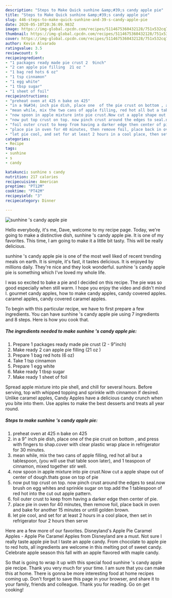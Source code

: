 ```yaml
---
description: "Steps to Make Quick sunhine &amp;#39;s candy apple pie"
title: "Steps to Make Quick sunhine &amp;#39;s candy apple pie"
slug: 446-steps-to-make-quick-sunhine-and-39-s-candy-apple-pie
date: 2020-05-10T20:36:09.983Z
image: https://img-global.cpcdn.com/recipes/5114675360432128/751x532cq70/sunhine-s-candy-apple-pie-recipe-main-photo.jpg
thumbnail: https://img-global.cpcdn.com/recipes/5114675360432128/751x532cq70/sunhine-s-candy-apple-pie-recipe-main-photo.jpg
cover: https://img-global.cpcdn.com/recipes/5114675360432128/751x532cq70/sunhine-s-candy-apple-pie-recipe-main-photo.jpg
author: Kevin Alvarado
ratingvalue: 3.5
reviewcount: 9
recipeingredient:
- "1 packages ready made pie crust 2  9inch"
- "2 can apple pie filling  21 oz "
- "1 bag red hots 6 oz"
- "1 tsp cinnamon"
- "1 egg white"
- "1 tbsp sugar"
- "1 sheet of foil"
recipeinstructions:
- "preheat oven at 425 n bake on 425"
- "in a 9&#34; inch pie dish, place one  of the pie crust on bottom , and press with fingers to shap.cover with clear plastic wrap place in refrigerator for 30 minutes."
- "mean while, mix the two cans of apple filling, red hot all but a tablespoon, (you will use that table soon later), and 1 teaspoon of cinnamon, mixed together stir well."
- "now spoon in apple mixture into pie crust.Now cut a apple shape out of center of dough.thats gose on top of pie"
- "now put top crust on top. now pinch crust around the edges to seal.now brush on egg whites and sprinkle sugar on top.add the 1 tablespoon of red hot into the cut out apple pattern."
- "foil outer crust to keep from having a darker edge then center of pie."
- "place pie in oven for 40 minutes, then remove foil, place back in oven and bake for another 15 minutes or untill golden brown."
- "let pie cool, and set for at least 2 hours in a cool place, then set in  refrigerator four 2 hours then serve"
categories:
- Recipe
tags:
- sunhine
- s
- candy

katakunci: sunhine s candy 
nutrition: 217 calories
recipecuisine: American
preptime: "PT12M"
cooktime: "PT42M"
recipeyield: "3"
recipecategory: Dinner

---
```



![sunhine &#39;s candy apple pie](https://img-global.cpcdn.com/recipes/5114675360432128/751x532cq70/sunhine-s-candy-apple-pie-recipe-main-photo.jpg)

Hello everybody, it's me, Dave, welcome to my recipe page. Today, we're going to make a distinctive dish, sunhine &#39;s candy apple pie. It is one of my favorites. This time, I am going to make it a little bit tasty. This will be really delicious.

sunhine &#39;s candy apple pie is one of the most well liked of recent trending meals on earth. It is simple, it's fast, it tastes delicious. It is enjoyed by millions daily. They're nice and they look wonderful. sunhine &#39;s candy apple pie is something which I've loved my whole life.

I was so excited to bake a pie and I decided on this recipe. The pie was so good especially when still warm. I hope you enjoy the video and didn&#39;t mind I. gourmet candy apples, how to make candy apples, candy covered apples. caramel apples, candy covered caramel apples.


To begin with this particular recipe, we have to first prepare a few ingredients. You can have sunhine &#39;s candy apple pie using 7 ingredients and 8 steps. Here is how you cook that.

<!--inarticleads1-->

##### The ingredients needed to make sunhine &#39;s candy apple pie:

1. Prepare 1 packages ready made pie crust (2 - 9&#34;inch)
1. Make ready 2 can apple pie filling  (21 oz )
1. Prepare 1 bag red hots (6 oz)
1. Take 1 tsp cinnamon
1. Prepare 1 egg white
1. Make ready 1 tbsp sugar
1. Make ready 1 sheet of foil


Spread apple mixture into pie shell, and chill for several hours. Before serving, top with whipped topping and sprinkle with cinnamon if desired. Unlike caramel apples, Candy Apples have a delicious candy crunch when you bite into them. Use apples to make the best desserts and treats all year round. 

<!--inarticleads2-->

##### Steps to make sunhine &#39;s candy apple pie:

1. preheat oven at 425 n bake on 425
1. in a 9&#34; inch pie dish, place one  of the pie crust on bottom , and press with fingers to shap.cover with clear plastic wrap place in refrigerator for 30 minutes.
1. mean while, mix the two cans of apple filling, red hot all but a tablespoon, (you will use that table soon later), and 1 teaspoon of cinnamon, mixed together stir well.
1. now spoon in apple mixture into pie crust.Now cut a apple shape out of center of dough.thats gose on top of pie
1. now put top crust on top. now pinch crust around the edges to seal.now brush on egg whites and sprinkle sugar on top.add the 1 tablespoon of red hot into the cut out apple pattern.
1. foil outer crust to keep from having a darker edge then center of pie.
1. place pie in oven for 40 minutes, then remove foil, place back in oven and bake for another 15 minutes or untill golden brown.
1. let pie cool, and set for at least 2 hours in a cool place, then set in  refrigerator four 2 hours then serve


Here are a few more of our favorites. Disneyland&#39;s Apple Pie Caramel Apples - Apple Pie Caramel Apples from Disneyland are a must. Not sure I really taste apple pie but I taste an apple candy. From chocolate to apple pie to red hots, all ingredients are welcome in this melting pot of sweet candy. Celebrate apple season this fall with an apple flavored with maple candy. 

So that is going to wrap it up with this special food sunhine &#39;s candy apple pie recipe. Thank you very much for your time. I am sure that you can make this at home. There is gonna be more interesting food at home recipes coming up. Don't forget to save this page in your browser, and share it to your family, friends and colleague. Thank you for reading. Go on get cooking!
